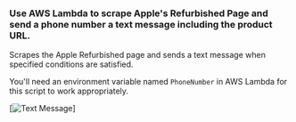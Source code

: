 ### Use AWS Lambda to scrape Apple's Refurbished Page and send a phone number a text message including the product URL.

Scrapes the Apple Refurbished page and sends a text message when specified conditions are satisfied.

You'll need an environment variable named `PhoneNumber` in AWS Lambda for this script to work appropriately.

[![Text Message](https://www.aaronwht.com/images/apple-refurbished-scraper/apple-refurbished-scraper.png)]
